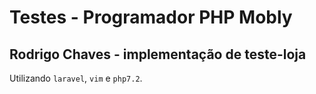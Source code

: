 # Testes - Programador PHP Mobly
## Rodrigo Chaves - implementação de teste-loja
Utilizando `laravel`, `vim` e `php7.2`. 
